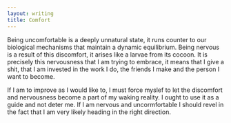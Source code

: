 ```yaml
---
layout: writing
title: Comfort
---
```


Being uncomfortable is a deeply unnatural state, it runs counter to our biological mechanisms that maintain a dynamic equilibrium. Being nervous is a result of this discomfort, it arises like a larvae from its cocoon. It is precisely this nervousness that I am trying to embrace, it means that I give a shit, that I am invested in the work I do, the friends I make and the person I want to become.

If I am to improve as I would like to, I must force myslef to let the discomfort and nervousness become a part of my waking reality. I ought to use it as a guide and not deter me. If I am nervous and uncormfortable I should revel in the fact that I am very likely heading in the right direction.